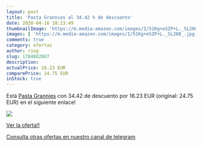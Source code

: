 ```yaml
---
layout: post
title: 'Pasta Grannies al 34.42 % de descuento'
date: 2020-04-16 18:23:49
thumbnailImage: 'https://m.media-amazon.com/images/I/51Kg+eSZP+L._SL200_.jpg'
images: [ 'https://m.media-amazon.com/images/I/51Kg+eSZP+L._SL200_.jpg' ]
comments: true
category: ofertas
author: ring
slug: 1784882887
description:
actualPrice: 16.23 EUR
comparePrice: 24.75 EUR
inStock: true
---
```


Está [Pasta Grannies](https://www.amazon.com/dp/1784882887/?tag=redken08-20) con 34.42 de descuento por 16.23 EUR (original: 24.75 EUR) en el siguiente enlace!

[![](https://m.media-amazon.com/images/I/51Kg+eSZP+L._SL200_.jpg)](https://www.amazon.com/dp/1784882887/?tag=redken08-20)

[Ver la oferta!!](https://www.amazon.com/dp/1784882887/?tag=redken08-20)

[Consulta otras ofertas en nuestro canal de telegram](https://t.me/s/ofertas25)
